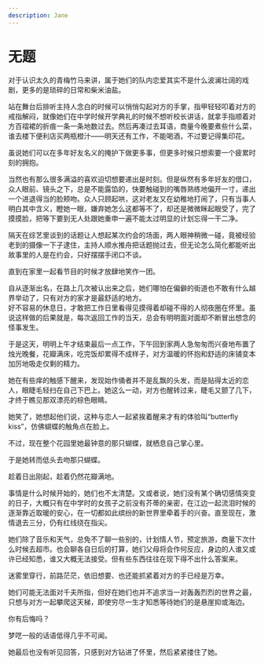 ```yaml
---
description: Jane
---
```


# 无题

对于认识太久的青梅竹马来讲，属于她们的队内恋爱其实不是什么波澜壮阔的戏剧，更多的是琐碎的日常和柴米油盐。

站在舞台后排听主持人念白的时候可以悄悄勾起对方的手掌，指甲轻轻叩着对方的戒指解闷，就像她们在中学时候开学典礼的时候不想听校长讲话，就拿手指顺着对方百褶裙的折痕一条一条地数过去。然后再凑过去耳语，商量今晚要煮些什么菜，谁去楼下便利店买两瓶橙汁——明天还有工作，不能喝酒，不过要记得集印花。

虽说她们可以在多年好友名义的掩护下做更多事，但更多时候只想索要一个疲累时刻的拥抱。

当然也有那么很多满溢的喜欢迫切想要递出是时刻。但是纵然有多年好友的借口，众人眼前、镜头之下，总是不能露馅的，快要触碰到的嘴唇熟练地偏开一寸，递出一个进退得当的脸颊吻。众人只顾起哄，这对老友又在幼稚地打闹了，只有当事人明白其中含义，瞪她一眼，嫌弃她怎么这都等不了，却还是微微眯起眼受了，完了摸摸脸，把等下要到无人处跟她重申一遍不能太过明显的计划忘得一干二净。

隔天在综艺里谈到的话题让人想起某次约会的场面，两人眼神稍微一碰，竟被经验老到的摄像一下子逮住，主持人顺水推舟把话题抛过去，但无论怎么简化都能听出故事里的人是在约会，只好摆摆手闭口不谈。

直到在家里一起看节目的时候才放肆地笑作一团。

自从逐渐出名，在路上几次被认出来之后，她们哪怕在偏僻的街道也不敢有什么越界举动了，只有对方的家才是最舒适的地方。\
好不容易的休息日，才敢把工作日里看得见摸得着却碰不得的人彻夜圈在怀里。虽说这样做的后果就是，每次返回工作的当天，总会有明明面对面却不断冒出想念的怪事发生。

于是这天，明明上午才结束最后一点工作，下午回到家两人急匆匆而兴奋地布置了烛光晚餐，花瓣满床，吃完饭却累得不成样子，对方温暖的怀抱和舒适的床铺变本加厉地吸走仅剩的精力。

她在有些痒的触感下醒来，发现始作俑者并不是乱飘的头发，而是贴得太近的恋人，眼睫毛轻扫在自己下巴上。她这么一动，对方也醒转过来，睫毛又颤了几下，才终于瞧见那双漂亮的棕色眼睛。

她笑了，她想起他们说，这种与恋人一起紧挨着醒来才有的体验叫“butterfly kiss”，仿佛蝴蝶的触角点在脸上。

不过，现在整个花园里她最钟意的那只蝴蝶，就栖息自己掌心里。

于是她转而低头去吻那只蝴蝶。

趁着日出刚起，趁着仍然花瓣满地。

事情是什么时候开始的，她们也不太清楚。又或者说，她们没有某个确切感情突变的日子，大概只有在中学时的女孩子之前没有芥蒂的亲密，在江边一起流泪时候的逐渐靠近取暖的安心，在一切都如此缤纷的新世界里牵着手的兴奋。直至现在，激情退去三分，仍有红线绕在指尖。

她们除了音乐和天气，总免不了聊一些别的，计划情人节，预定旅游，商量下次什么时候去超市。也会聊各自日后的打算，她们父母将会作何反应，身边的人谁又或许已经知悉，谁又大概无法接受。但有些东西往往在现下得不出什么答案来。

迷雾里穿行，前路茫茫，依旧想要、也还能抓紧着对方的手已经是万幸。

她们可能无法面对千夫所指，但好在她们也并不追求当一对轰轰烈烈的世界之最，只想与对方一起攀爬这天梯，即使穷尽一生才知悉等待她们的是悬崖抑或海边。

你有后悔吗？

梦呓一般的话语低得几乎不可闻。

她最后也没有听见回答，只感到对方钻进了怀里，然后紧紧搂住了她。
